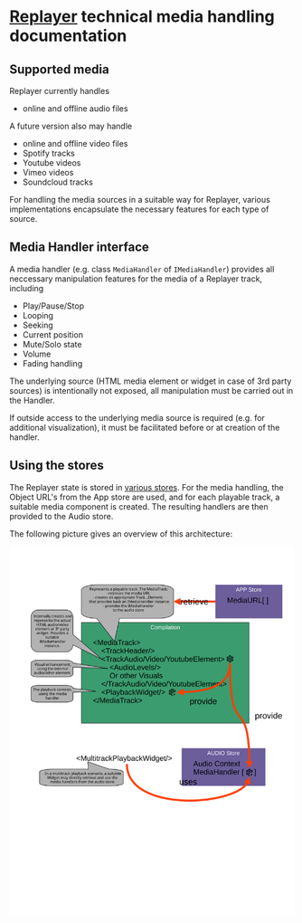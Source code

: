 # [Replayer](https://replayer.app/) technical media handling documentation

## Supported media

Replayer currently handles

-   online and offline audio files

A future version also may handle

-   online and offline video files
-   Spotify tracks
-   Youtube videos
-   Vimeo videos
-   Soundcloud tracks

For handling the media sources in a suitable way for Replayer, various implementations encapsulate the necessary features for each type of source.

## Media Handler interface

A media handler (e.g. class `MediaHandler` of `IMediaHandler`) provides all neccessary manipulation features for the media of a Replayer track, including

-   Play/Pause/Stop
-   Looping
-   Seeking
-   Current position
-   Mute/Solo state
-   Volume
-   Fading handling

The underlying source (HTML media element or widget in case of 3rd party sources) is intentionally not exposed, all manipulation must be carried out in the Handler.

If outside access to the underlying media source is required (e.g. for additional visualization), it must be facilitated before or at creation of the handler.

## Using the stores

The Replayer state is stored in [various stores](../store/README.md). For the media handling, the Object URL's from the App store are used, and for each playable track, a suitable media component is created. The resulting handlers are then provided to the Audio store.

The following picture gives an overview of this architecture:

![Media handling overview](./media-handlers.svg)
